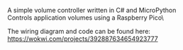 A simple volume controller written in C# and MicroPython\
Controls application volumes using a Raspberry Pico\

The wiring diagram and code can be found here: https://wokwi.com/projects/392887634654923777
